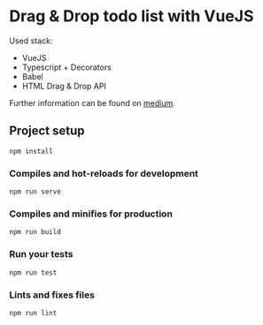 # Drag & Drop todo list with VueJS

Used stack: 
 - VueJS
 - Typescript + Decorators 
 - Babel
 - HTML Drag & Drop API 

Further information can be found on [medium]().

## Project setup
```
npm install
```

### Compiles and hot-reloads for development
```
npm run serve
```

### Compiles and minifies for production
```
npm run build
```

### Run your tests
```
npm run test
```

### Lints and fixes files
```
npm run lint
```